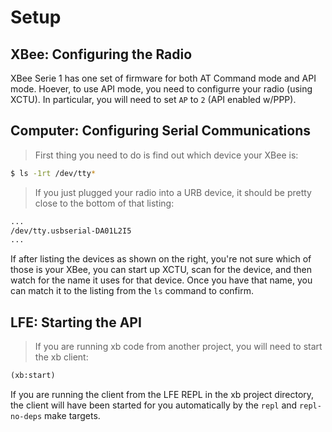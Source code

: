 # Setup

## XBee: Configuring the Radio

XBee Serie 1 has one set of firmware for both AT Command mode and API mode.
Hoever, to use API mode, you need to configurre your radio (using XCTU). In
particular, you will need to set ``AP`` to ``2`` (API enabled w/PPP).


## Computer: Configuring Serial Communications

> First thing you need to do is find out which device your XBee is:

```bash
$ ls -1rt /dev/tty*
```

> If you just plugged your radio into a URB device, it should be pretty close
to the bottom of that listing:

```bash
...
/dev/tty.usbserial-DA01L2I5
...
```

If after listing the devices as shown on the right, you're not sure which of
those is your XBee, you can start up XCTU, scan for the device, and then
watch for the name it uses for that device. Once you have that name, you can
match it to the listing from the ``ls`` command to confirm.


## LFE: Starting the API

> If you are running xb code from another project, you will need to start the
> xb client:

```lisp
(xb:start)
```

If you are running the client from the LFE REPL in the xb project directory,
the client will have been started for you automatically by the ``repl`` and
``repl-no-deps`` make targets.


